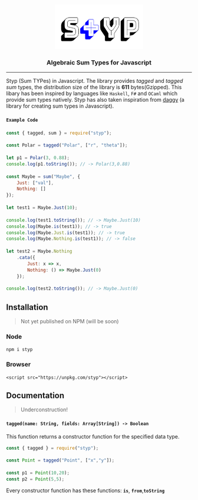 <div align="center">

<img src="static/styp.png" height="120em" width="240em"/>

<h3>Algebraic Sum Types for Javascript</h3>

<hr/>
</div>

Styp (Sum TYPes) in Javascript. The library provides *tagged* and *tagged sum* types, the distribution size of the library is **611** bytes(Gzipped). This libary has been inspired by languages like `Haskell`, `F#` and `OCaml` which provide sum types natively. Styp has also taken inspiration from [daggy]() (a library for creating sum types in Javascript).

#### `Example Code`
```javascript
const { tagged, sum } = require("styp");

const Polar = tagged("Polar", ["r", "theta"]);

let p1 = Polar(3, 0.88);
console.log(p1.toString()); // -> Polar(3,0.88)

const Maybe = sum("Maybe", {
    Just: ["val"],
    Nothing: []
});

let test1 = Maybe.Just(10);

console.log(test1.toString()); // -> Maybe.Just(10)
console.log(Maybe.is(test1)); // -> true
console.log(Maybe.Just.is(test1)); // -> true
console.log(Maybe.Nothing.is(test1)); // -> false

let test2 = Maybe.Nothing
    .cata({
        Just: x => x,
        Nothing: () => Maybe.Just(0)
    });

console.log(test2.toString()); // -> Maybe.Just(0)
```

## Installation
> Not yet published on NPM (will be soon)

### Node
```
npm i styp
```
### Browser
```
<script src="https://unpkg.com/styp"></script>
```

## Documentation
> Underconstruction!

#### `tagged(name: String, fields: Array[String]) -> Boolean`
This function returns a constructor function for the specified data type.

```javascript
const { tagged } = require("styp");

const Point = tagged("Point", ["x","y"]);

const p1 = Point(10,20);
const p2 = Point(5,5);
```

Every constructor function has these functions: **`is`**, **`from`**,**`toString`**

